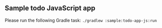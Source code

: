 ## Sample todo JavaScript app

Please run the following Gradle task: `./gradlew :sample:todo-app-js:run`

